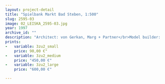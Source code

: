 ```yaml
---
layout: project-detail
title: "Spielbank Markt Bad Steben, 1:500"
slug: 2595-03
image: 02_LEISKA_2595-03.jpg
year: 1997
archive_id: ""
description: "Architect: von Gerkan, Marg + Partner</br>Model builder: Wiens + Partner"
prints: 
-   variable: 3zu2_small
    price: 90,00 €"
-   variable: 3zu2_medium
    price: "450,00 €"
-   variable: 3zu2_large
    price: "600,00 €"

---
```

